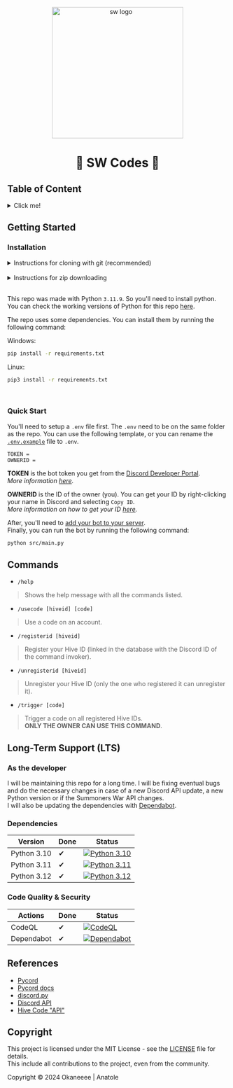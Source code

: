 <p align="center">
  <img src="https://upload.wikimedia.org/wikipedia/fr/c/c2/Summoners_War_Logo.png" width="300" alt="sw logo"></img>

  <h1 align="center">
    🔖 SW Codes 🔖
  </h1>
</p>

## Table of Content
<details>
  <summary> Click me! </summary>

  - [Getting Started](#getting-started)
    - [Installation](#installation)
    - [Quick Start](#quick-start)
  - [Commands](#commands)
  - [Long-Term Support (LTS)](#long-term-support-lts)
    - [As the developer](#as-the-developer)
    - [Dependencies](#dependencies)
    - [Code Quality & Security](#code-quality--security)
  - [References](#references)
  - [Copyrights](#copyrights)

</details>

## Getting Started
### Installation

<details>
  <summary> Instructions for cloning with git (recommended) </summary>

  - Open a terminal and navigate to the directory where you want to clone the repo.
  - Run the following commands:
    ```bash
    git clone https://github.com/Okaneeee/SWCodes.git
    cd SWCodes
    ```

</details>

<br>


<details>
  <summary> Instructions for zip downloading </summary>

  - Click on the green `Code` button and select `Download ZIP` or click [here](https://github.com/Okaneeee/SWCodes/archive/refs/heads/main.zip).
  - Extract the zip file to the directory where you want to clone the repo. Or in Linux:
    ```bash
    sudo apt-get install unzip
    unzip SWCodes-main.zip
    ```
  - Open a terminal in the folder where you extracted the zip file and run the following command:
    ```bash
    cd discord-chatbot
    ```

</details>

<br>

This repo was made with Python ``3.11.9``. So you'll need to install python. You can check the working versions of Python for this repo [here](#dependencies). <br>

The repo uses some dependencies. You can install them by running the following command:

Windows:
```bash
pip install -r requirements.txt
```

Linux:
```bash
pip3 install -r requirements.txt
```

<br>

### Quick Start
You'll need to setup a `.env` file first. The `.env` need to be on the same folder as the repo. You can use the following template, or you can rename the [`.env.example`](./.env.example) file to `.env`.

```env
TOKEN =
OWNERID = 
```

**TOKEN** is the bot token you get from the [Discord Developer Portal](https://discord.com/developers/applications). <br>
*More information [here](https://discord.com/developers/docs/getting-started#configuring-your-bot).* <br>

**OWNERID** is the ID of the owner (you). You can get your ID by right-clicking your name in Discord and selecting `Copy ID`. <br>
*More information on how to get your ID [here](https://support.discord.com/hc/en-us/articles/206346498).*
<br>

After, you'll need to [add your bot to your server](https://discord.com/developers/docs/getting-started#installing-your-app). <br>
Finally, you can run the bot by running the following command:

```bash
python src/main.py
```

## Commands
- `/help` 
> Shows the help message with all the commands listed.
- `/usecode [hiveid] [code]`
> Use a code on an account.
- `/registerid [hiveid]`
> Register your Hive ID (linked in the database with the Discord ID of the command invoker).
- `/unregisterid [hiveid]`
> Unregister your Hive ID (only the one who registered it can unregister it).
- `/trigger [code]`
> Trigger a code on all registered Hive IDs. <br>
> **ONLY THE OWNER CAN USE THIS COMMAND**.

## Long-Term Support (LTS)

### As the developer 
I will be maintaining this repo for a long time. I will be fixing eventual bugs and do the necessary changes in case of a new Discord API update, a new Python version or if the Summoners War API changes. <br>
I will also be updating the dependencies with [Dependabot](https://github.com/dependabot). <br>

### Dependencies
| Version             | Done | Status |
|-------------------------|------|--------|
| Python 3.10 | ✔ | [![Python 3.10](https://github.com/Okaneeee/SWCodes/actions/workflows/python310.yml/badge.svg)](https://github.com/Okaneeee/SWCodes/actions/workflows/python310.yml) |
| Python 3.11 | ✔ | [![Python 3.11](https://github.com/Okaneeee/SWCodes/actions/workflows/python311.yml/badge.svg)](https://github.com/Okaneeee/SWCodes/actions/workflows/python311.yml) |
| Python 3.12 | ✔ | [![Python 3.12](https://github.com/Okaneeee/SWCodes/actions/workflows/python312.yml/badge.svg)](https://github.com/Okaneeee/SWCodes/actions/workflows/python312.yml) |

### Code Quality & Security
| Actions             | Done | Status |
|-------------------------|------|--------|
| CodeQL | ✔ | [![CodeQL](https://github.com/Okaneeee/SWCodes/actions/workflows/codeql.yml/badge.svg)](https://github.com/Okaneeee/SWCodes/actions/workflows/codeql.yml) |
| Dependabot | ✔ | [![Dependabot](https://github.com/Okaneeee/SWCodes/actions/workflows/dependabot/dependabot-updates/badge.svg)](https://github.com/Okaneeee/SWCodes/actions/workflows/dependabot/dependabot-updates) |

## References
- [Pycord](https://pycord.dev)
- [Pycord docs](https://docs.pycord.dev/en/stable/)
- [discord.py](https://discordpy.readthedocs.io/en/stable/)
- [Discord API](https://discord.com/developers/docs/reference)
- [Hive Code "API"](https://event.withhive.com/ci/smon/evt_coupon)

## Copyright
This project is licensed under the MIT License - see the [LICENSE](./LICENSE) file for details. <br>
This include all contributions to the project, even from the community.

Copyright © 2024 Okaneeee | Anatole